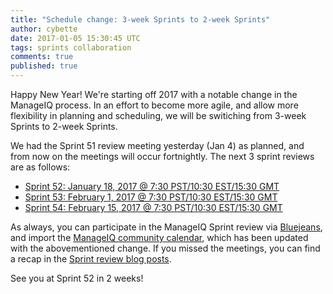 ```yaml
---
title: "Schedule change: 3-week Sprints to 2-week Sprints"
author: cybette
date: 2017-01-05 15:30:45 UTC
tags: sprints collaboration
comments: true
published: true
---
```


Happy New Year! We're starting off 2017 with a notable change in the ManageIQ process. In an effort to become more agile, and allow more flexibility in planning and scheduling, we will be switiching from 3-week Sprints to 2-week Sprints.

We had the Sprint 51 review meeting yesterday (Jan 4) as planned, and from now on the meetings will occur fortnightly. The next 3 sprint reviews are as follows:

- [Sprint 52: January 18, 2017 @ 7:30 PST/10:30 EST/15:30 GMT](http://www.timeanddate.com/worldclock/fixedtime.html?msg=ManageIQ+Sprint+52+review&iso=20170118T1530)
- [Sprint 53: February 1, 2017 @ 7:30 PST/10:30 EST/15:30 GMT](http://www.timeanddate.com/worldclock/fixedtime.html?msg=ManageIQ+Sprint+53+review&iso=20170201T1530)
- [Sprint 54: February 15, 2017 @ 7:30 PST/10:30 EST/15:30 GMT](http://www.timeanddate.com/worldclock/fixedtime.html?msg=ManageIQ+Sprint+54+review&iso=20170215T1530)

As always, you can participate in the ManageIQ Sprint review via [Bluejeans](https://bluejeans.com/5927041376/), and import the [ManageIQ community calendar](https://calendar.google.com/calendar/embed?src=contact%40manageiq.org), which has been updated with the abovementioned change. If you missed the meetings, you can find a recap in the [Sprint review blog posts](/blog/tags/sprints/).

See you at Sprint 52 in 2 weeks!

